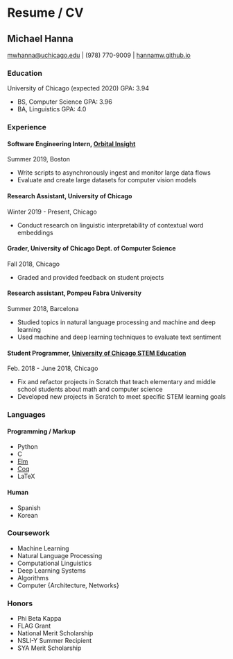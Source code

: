 # Resume / CV

## Michael Hanna
mwhanna@uchicago.edu | (978) 770-9009 | <a href="hannamw.github.io">hannamw.github.io</a>

### Education
University of Chicago (expected 2020) GPA: 3.94
- BS, Computer Science GPA: 3.96
- BA, Linguistics      GPA: 4.0

### Experience

#### Software Engineering Intern, <a href='https://orbitalinsight.com/'>Orbital Insight</a>
Summer 2019, Boston
- Write scripts to asynchronously ingest and monitor large data flows
- Evaluate and create large datasets for computer vision models

#### Research Assistant, University of Chicago
Winter 2019 - Present, Chicago
- Conduct research on linguistic interpretability of contextual word embeddings

#### Grader, University of Chicago Dept. of Computer Science 			
Fall 2018, Chicago
- Graded and provided feedback on student projects

#### Research assistant, Pompeu Fabra University 	
Summer 2018, Barcelona
- Studied topics in natural language processing and machine and deep learning
- Used machine and deep learning techniques to evaluate text sentiment

#### Student Programmer, <a href='http://stemed.uchicago.edu/'>University of Chicago STEM Education</a>
Feb. 2018 - June 2018, Chicago
- Fix and refactor projects in Scratch that teach elementary and middle school students about math and computer science
- Developed new projects in Scratch to meet specific STEM learning goals

### Languages
#### Programming / Markup
- Python
- C
- <a href='https://elm-lang.org/'>Elm</a>
- <a href='https://coq.inria.fr/'>Coq</a>
- LaTeX

#### Human
- Spanish
- Korean

### Coursework
- Machine Learning
- Natural Language Processing
- Computational Linguistics
- Deep Learning Systems
- Algorithms
- Computer {Architecture, Networks}

### Honors
- Phi Beta Kappa 
- FLAG Grant
- National Merit Scholarship
- NSLI-Y Summer Recipient
- SYA Merit Scholarship
